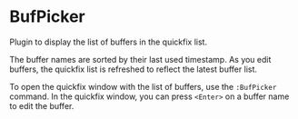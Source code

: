 
BufPicker
=========

Plugin to display the list of buffers in the quickfix list.

The buffer names are sorted by their last used timestamp. As you edit buffers, the quickfix list is refreshed to reflect the latest buffer list.

To open the quickfix window with the list of buffers, use the `:BufPicker` command. In the quickfix window, you can press `<Enter>` on a buffer name to edit the buffer.
